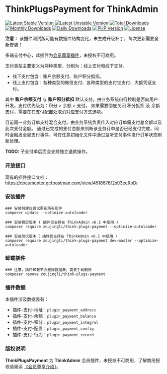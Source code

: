 # ThinkPlugsPayment for ThinkAdmin

[![Latest Stable Version](https://poser.pugx.org/zoujingli/think-plugs-payment/v/stable)](https://packagist.org/packages/zoujingli/think-plugs-payment)
[![Latest Unstable Version](https://poser.pugx.org/zoujingli/think-plugs-payment/v/unstable)](https://packagist.org/packages/zoujingli/think-plugs-payment)
[![Total Downloads](https://poser.pugx.org/zoujingli/think-plugs-payment/downloads)](https://packagist.org/packages/zoujingli/think-plugs-payment)
[![Monthly Downloads](https://poser.pugx.org/zoujingli/think-plugs-payment/d/monthly)](https://packagist.org/packages/zoujingli/think-plugs-payment)
[![Daily Downloads](https://poser.pugx.org/zoujingli/think-plugs-payment/d/daily)](https://packagist.org/packages/zoujingli/think-plugs-payment)
[![PHP Version](https://thinkadmin.top/static/icon/php-7.1.svg)](https://thinkadmin.top)
[![License](https://thinkadmin.top/static/icon/license-vip.svg)](https://thinkadmin.top/vip-introduce)

**注意：** 该插件测试版可能有数据库结构变化，未生成升级补丁，每次更新需要全新安装！

多端支付中心，此插件为[会员尊享插件](https://thinkadmin.top/vip-introduce)，未授权不可商用。

支付类型主要定义为两种类型，分别为：线上支付和线下支付。

* 线下支付包含：账户余额支付、账户积分抵扣。
* 线上支付包含：各种类型的微信支付、各种类型的支付宝支付、大额凭证支付。

其中 **账户余额支付** 与 **账户积分抵扣** 默认支持，由业务系统自行控制是否向用户开发，支付优先级为：积分 > 余额 > 支付。
如果需要彻底关闭 积分抵扣 及 余额支付，需要在在支付配置处取消对应支付方式选项。

目前同一业务订单支持混合支付，由业务系统负责传入对应订单需支付总金额以及此次支付金额。
通过已完成的支付总额来判断该业务订单是否已经支付完成，同时会触发全局支付事件，可在任意初始化文件中通过监听支付事件进行订单状态刷新处理。

**TODO:** 子支付单后面会支持独立退款操作。

### 开放接口

现有的插件接口文档：
https://documenter.getpostman.com/view/4518676/2s93eeRpDr

### 安装插件

```shell
### 安装前建议尝试更新所有组件
composer update --optimize-autoloader

### 安装稳定版本 ( 插件仅支持在 ThinkAdmin v6.1 中使用 )
composer require zoujingli/think-plugs-payment --optimize-autoloader

### 安装测试版本（ 插件仅支持在 ThinkAdmin v6.1 中使用 ）
composer require zoujingli/think-plugs-payment dev-master --optimize-autoloader
```

### 卸载插件

```shell
### 注意，插件卸载不会删除数据表，需要手动删除
composer remove zoujingli/think-plugs-payment
```

### 插件数据

本插件涉及数据表有：

* 插件-支付-地址：`plugin_payment_address`
* 插件-支付-余额：`plugin_payment_balance`
* 插件-支付-积分：`plugin_payment_integral`
* 插件-支付-配置：`plugin_payment_config`
* 插件-支付-行为：`plugin_payment_record`

### 版权说明

**ThinkPlugsPayment** 为 **ThinkAdmin** 会员插件，未授权不可商用，了解商用授权请阅读 [《会员尊享介绍》](https://thinkadmin.top/vip-introduce)。